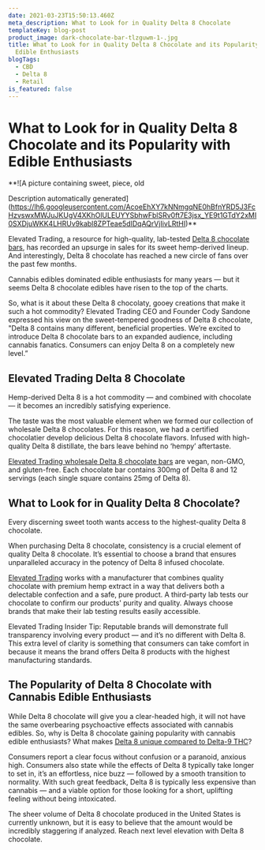 ```yaml
---
date: 2021-03-23T15:50:13.460Z
meta_description: What to Look for in Quality Delta 8 Chocolate
templateKey: blog-post
product_image: dark-chocolate-bar-tlzguwm-1-.jpg
title: What to Look for in Quality Delta 8 Chocolate and its Popularity with
  Edible Enthusiasts
blogTags:
  - CBD
  - Delta 8
  - Retail
is_featured: false
---
```

# What to Look for in Quality Delta 8 Chocolate and its Popularity with Edible Enthusiasts

**![A picture containing sweet, piece, old

Description automatically generated](https://lh6.googleusercontent.com/AcoeEhXY7kNNmgqNE0hBfnYRD5J3FcHzvswxMWJuJKUgV4XKhOlULEUYYSbhwFblSRv0ft7E3jsx_YE9t1GTdY2xMI0SXDjuWKK4LHRUv9kabl8ZPTeae5dIDqAQrVjIivLRtHI)**

Elevated Trading, a resource for high-quality, lab-tested [Delta 8 chocolate bars](https://www.elevatedtrading.com/products/), has recorded an upsurge in sales for its sweet hemp-derived lineup. And interestingly, Delta 8 chocolate has reached a new circle of fans over the past few months. 

Cannabis edibles dominated edible enthusiasts for many years — but it seems Delta 8 chocolate edibles have risen to the top of the charts. 

So, what is it about these Delta 8 chocolaty, gooey creations that make it such a hot commodity? Elevated Trading CEO and Founder Cody Sandone expressed his view on the sweet-tempered goodness of Delta 8 chocolate, "Delta 8 contains many different, beneficial properties. We’re excited to introduce Delta 8 chocolate bars to an expanded audience, including cannabis fanatics. Consumers can enjoy Delta 8 on a completely new level.” 

## Elevated Trading Delta 8 Chocolate

Hemp-derived Delta 8 is a hot commodity — and combined with chocolate — it becomes an incredibly satisfying experience. 

The taste was the most valuable element when we formed our collection of wholesale Delta 8 chocolates. For this reason, we had a certified chocolatier develop delicious Delta 8 chocolate flavors. Infused with high-quality Delta 8 distillate, the bars leave behind no ‘hempy’ aftertaste. 

[Elevated Trading wholesale Delta 8 chocolate bars](https://www.elevatedtrading.com/products/wholesale-delta-8-chocolates/) are vegan, non-GMO, and gluten-free. Each chocolate bar contains 300mg of Delta 8 and 12 servings (each single square contains 25mg of Delta 8). 

## What to Look for in Quality Delta 8 Chocolate? 

Every discerning sweet tooth wants access to the highest-quality Delta 8 chocolate. 

When purchasing Delta 8 chocolate, consistency is a crucial element of quality Delta 8 chocolate. It’s essential to choose a brand that ensures unparalleled accuracy in the potency of Delta 8 infused chocolate. 

[Elevated Trading](https://www.elevatedtrading.com/) works with a manufacturer that combines quality chocolate with premium hemp extract in a way that delivers both a delectable confection and a safe, pure product. A third-party lab tests our chocolate to confirm our products' purity and quality. Always choose brands that make their lab testing results easily accessible.

Elevated Trading Insider Tip: Reputable brands will demonstrate full transparency involving every product — and it’s no different with Delta 8. This extra level of clarity is something that consumers can take comfort in because it means the brand offers Delta 8 products with the highest manufacturing standards.

## The Popularity of Delta 8 Chocolate with Cannabis Edible Enthusiasts 

While Delta 8 chocolate will give you a clear-headed high, it will not have the same overbearing psychoactive effects associated with cannabis edibles. So, why is Delta 8 chocolate gaining popularity with cannabis edible enthusiasts? What makes [Delta 8 unique compared to Delta-9 THC](https://www.ncbi.nlm.nih.gov/medgen/27983)?

Consumers report a clear focus without confusion or a paranoid, anxious high. Consumers also state while the effects of Delta 8 typically take longer to set in, it’s an effortless, nice buzz — followed by a smooth transition to normality. With such great feedback, Delta 8 is typically less expensive than cannabis — and a viable option for those looking for a short, uplifting feeling without being intoxicated. 

The sheer volume of Delta 8 chocolate produced in the United States is currently unknown, but it is easy to believe that the amount would be incredibly staggering if analyzed. Reach next level elevation with Delta 8 chocolate.